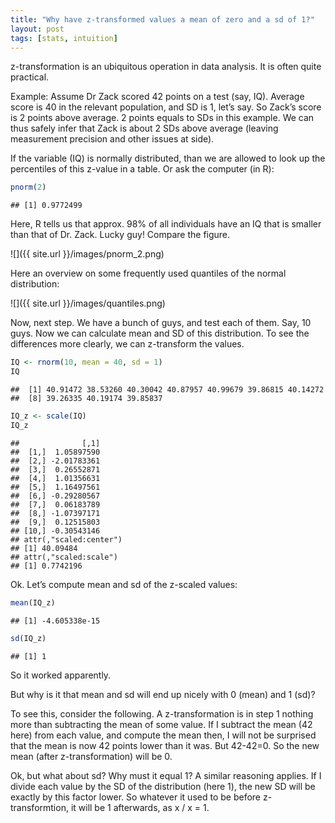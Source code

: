 ```yaml
---
title: "Why have z-transformed values a mean of zero and a sd of 1?"
layout: post
tags: [stats, intuition]
---
```



z-transformation is an ubiquitous operation in data analysis. It is often quite practical.

Example: Assume Dr Zack scored 42 points on a test (say, IQ). Average score is 40 in the relevant population, and SD is 1, let’s say. So Zack’s score is 2 points above average. 2 points equals to SDs in this example. We can thus safely infer that Zack is about 2 SDs above average (leaving measurement precision and other issues at side).

If the variable (IQ) is normally distributed, than we are allowed to look up the percentiles of this z-value in a table. Or ask the computer (in R):


```r
pnorm(2)
```

```
## [1] 0.9772499
```


Here, R tells us that approx. 98% of all individuals have an IQ that is smaller than that of Dr. Zack. Lucky guy! Compare the figure.

![]({{ site.url }}/images/pnorm_2.png)

Here an overview on some frequently used quantiles of the normal distribution:

![]({{ site.url }}/images/quantiles.png)

 

Now, next step. We have a bunch of guys, and test each of them. Say, 10 guys. Now we can calculate mean and SD of this distribution. To see the differences more clearly, we can z-transform the values.



```r
IQ <- rnorm(10, mean = 40, sd = 1)
IQ
```

```
##  [1] 40.91472 38.53260 40.30042 40.87957 40.99679 39.86815 40.14272
##  [8] 39.26335 40.19174 39.85837
```



```r
IQ_z <- scale(IQ)
IQ_z
```

```
##              [,1]
##  [1,]  1.05897590
##  [2,] -2.01783361
##  [3,]  0.26552871
##  [4,]  1.01356631
##  [5,]  1.16497561
##  [6,] -0.29280567
##  [7,]  0.06183789
##  [8,] -1.07397171
##  [9,]  0.12515803
## [10,] -0.30543146
## attr(,"scaled:center")
## [1] 40.09484
## attr(,"scaled:scale")
## [1] 0.7742196
```




Ok. Let’s compute mean and sd of the z-scaled values:



```r
mean(IQ_z)
```

```
## [1] -4.605338e-15
```

```r
sd(IQ_z)
```

```
## [1] 1
```


So it worked apparently.

But why is it that mean and sd will end up nicely with 0 (mean) and 1 (sd)?

To see this, consider the following. A z-transformation is in step 1 nothing more than subtracting the mean of some value. If I subtract the mean (42 here) from each value, and compute the mean then, I will not be surprised that the mean is now 42 points lower than it was. But 42-42=0. So the new mean (after z-transformation) will be 0.

Ok, but what about sd? Why must it equal 1? A similar reasoning applies. If I divide each value by the SD of the distribution (here 1), the new SD will be exactly by this factor lower. So whatever it used to be before z-transformtion, it will be 1 afterwards, as x / x = 1.

